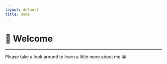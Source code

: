 ```yaml
---
layout: default
title: Home
---
```

<h1 class="text-center">👋 Welcome </h1>

<!-- horizontal line -->
<hr />

Please take a look around to learn a little more about me 😀
